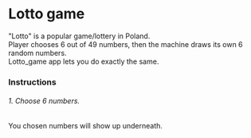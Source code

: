 # Lotto game

"Lotto" is a popular game/lottery in Poland.  
Player chooses 6 out of 49 numbers, then the machine draws its own 6 random numbers.  
Lotto_game app lets you do exactly the same.

### Instructions

###### 1. Choose 6 numbers.
You chosen numbers will show up underneath.  


